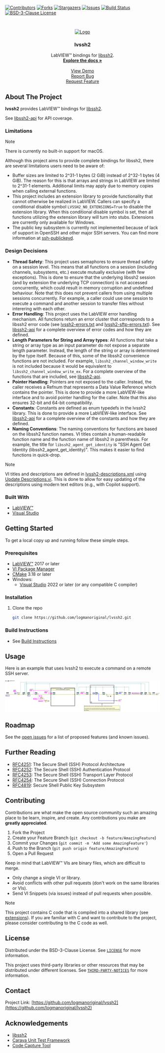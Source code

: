 <!-- Based on https://github.com/othneildrew/Best-README-Template -->
<!-- PROJECT SHIELDS -->
<!--
*** I'm using markdown "reference style" links for readability.
*** Reference links are enclosed in brackets [ ] instead of parentheses ( ).
*** See the bottom of this document for the declaration of the reference variables
*** for contributors-url, forks-url, etc. This is an optional, concise syntax you may use.
*** https://www.markdownguide.org/basic-syntax/#reference-style-links
-->
[![Contributors][contributors-shield]][contributors-url]
[![Forks][forks-shield]][forks-url]
[![Stargazers][stars-shield]][stars-url]
[![Issues][issues-shield]][issues-url]
[![Build Status][azure-build-status-shield]][azure-build-status-url]
[![BSD-3-Clause License][license-shield]][license-url]

<!-- PROJECT LOGO -->
<br>
<p align="center">
  <a href="https://github.com/logmanoriginal/lvssh2">
    <img src="images/logo.png" alt="Logo" width="80" height="80">
  </a>

  <h3 align="center">lvssh2</h3>

  <p align="center">
    LabVIEW&trade; bindings for <a href="https://github.com/libssh2/libssh2">libssh2</a>.
    <br>
    <a href="https://github.com/logmanoriginal/lvssh2"><strong>Explore the docs »</strong></a>
    <br>
    <br>
    <a href="https://github.com/logmanoriginal/lvssh2">View Demo</a>
    <br>
    <a href="https://github.com/logmanoriginal/lvssh2/issues">Report Bug</a>
    <br>
    <a href="https://github.com/logmanoriginal/lvssh2/issues">Request Feature</a>
  </p>
</p>

## About The Project

**lvssh2** provides LabVIEW&trade; bindings for [libssh2](https://github.com/libssh2/libssh2).

See [libssh2-api](docs/libssh2-api.md) for API coverage.

### Limitations

> [!NOTE]
> There is currently no built-in support for macOS.

Although this project aims to provide complete bindings for libssh2, there are several limitations users need to be aware of:

- Buffer sizes are limited to 2^31-1 bytes (2 GiB) instead of 2^32-1 bytes (4 GiB). The reason for this is that arrays and strings in LabVIEW are limited to 2^31-1 elements. Additional limits may apply due to memory copies when calling external functions.
- This project includes an extension library to provide functionality that cannot otherwise be realized in LabVIEW. Callers can specify a conditional disable symbol `LVSSH2_NO_EXTENSIONS=True` to disable the extension library. When this conditional disable symbol is set, then all functions utilizing the extension library will turn into stubs. Extensions are currently only available for Windows.
- The public key subsystem is currently not implemented because of lack of support in OpenSSH and other major SSH servers. You can find more information at [ssh-publickeyd](https://github.com/grawity/ssh-publickeyd).

### Design Decisions

- **Thread Safety**: This project uses semaphores to ensure thread safety on a session level. This means that all functions on a session (including channels, subsystems, etc.) execute mutually exclusive (with few exceptions). This is done to ensure that the underlying libssh2 session (and by extension the underlying TCP connection) is not accessed concurrently, which could result in memory corruption and undefined behaviour. Note that this does not prevent callers from using multiple sessions concurrently. For example, a caller could use one session to execute a command and another session to transfer files without interering with each other.
- **Error Handling**: This project uses the LabVIEW error handling mechanism. All functions return an error cluster that corresponds to a libssh2 error code (see [lvssh2-errors.txt](/lvssh2-errors.txt) and [lvssh2-sftp-errors.txt](/lvssh2-sftp-errors.txt)). See [libssh2-api](docs/libssh2-api.md) for a complete overview of error codes and how they are defined.
- **Length Parameters for String and Array types**: All functions that take a string or array type as an input parameter do not expose a separate length parameter. Instead, the length of the string or array is determined by the type itself. Because of this, some of the libssh2 convenience functions are not included. For example, `libssh2_channel_window_write` is not included because it would be equivalent to `libssh2_channel_window_write_ex`. For a complete overview of the functions that are included, see [libssh2-api](docs/libssh2-api.md).
- **Pointer Handling**: Pointers are not exposed to the caller. Instead, the caller receives a Refnum that represents a Data Value Reference which contains the pointer. This is done to provide a more LabVIEW-like interface and to avoid pointer handling for the caller. Note that this also ensures 32-bit and 64-bit compatibility.
- **Constants**: Constants are defined as enum typedefs in the lvssh2 library. This is done to provide a more LabVIEW-like interface. See [libssh2-api](docs/libssh2-api.md) for a complete overview of the constants and how they are defined.
- **Naming Conventions**: The naming conventions for functions are based on the libssh2 function names. VI titles contain a human-readable function name and the function name of libssh2 in parenthesis. For example, the title for `libssh2_agent_get_identity` is "SSH Agent Get Identity (libssh2_agent_get_identity)". This makes it easier to find functions in quick-drop.

> [!NOTE]
> VI titles and descriptions are defined in [lvssh2-descriptions.xml](/lvssh2-descriptions.xml) using [Update Descriptions.vi](/Update%20Descriptions.vi). This is done to allow for easy updating of the descriptions using modern text editors (e.g., with Copilot support).

### Built With

* [LabVIEW&trade;](https://www.ni.com/labview)
* [Visual Studio](https://visualstudio.microsoft.com)

## Getting Started

To get a local copy up and running follow these simple steps.

### Prerequisites

* [LabVIEW&trade;](https://ni.com/labview) 2017 or later
* [VI Package Manager](https://vipm.io/download/)
* [CMake](https://cmake.org/download/) 3.18 or later
* Windows:
  * [Visual Studio](https://visualstudio.microsoft.com/download/) 2022 or later (or any compatible C compiler)

### Installation

1. Clone the repo

   ```sh
   git clone https://github.com/logmanoriginal/lvssh2.git
   ```

### Build Instructions

* See [Build Instructions](docs/cmake-build-instructions.md)

## Usage

Here is an example that uses lvssh2 to execute a command on a remote SSH server.

![Example](images/example.png)

## Roadmap

See the [open issues](https://github.com/logmanoriginal/labview-composition/issues) for a list of proposed features (and known issues).

## Further Reading

- [RFC4251](https://www.rfc-editor.org/rfc/rfc4251): The Secure Shell (SSH) Protocol Architecture
- [RFC4252](https://www.rfc-editor.org/rfc/rfc4252): The Secure Shell (SSH) Authentication Protocol
- [RFC4253](https://www.rfc-editor.org/rfc/rfc4253): The Secure Shell (SSH) Transport Layer Protocol
- [RFC4254](https://www.rfc-editor.org/rfc/rfc4254): The Secure Shell (SSH) Connection Protocol
- [RFC4819](https://www.rfc-editor.org/rfc/rfc4819): Secure Shell Public Key Subsystem

## Contributing

Contributions are what make the open source community such an amazing place to be learn, inspire, and create. Any contributions you make are **greatly appreciated**.

1. Fork the Project
2. Create your Feature Branch (`git checkout -b feature/AmazingFeature`)
3. Commit your Changes (`git commit -m 'Add some AmazingFeature'`)
4. Push to the Branch (`git push origin feature/AmazingFeature`)
5. Open a Pull Request

Keep in mind that LabVIEW&trade; VIs are binary files, which are difficult to merge.
- Only change a single VI or library.
- Avoid conflicts with other pull requests (don't work on the same libraries or VIs).
- Send VI Snippets (via issues) instead of pull requests when possible.

> [!NOTE]
> This project contains C code that is compiled into a shared library (see [extensions](/extensions/)). If you are familiar with C and want to contribute to the project, please consider contributing to the C code as well.

## License

Distributed under the BSD-3-Clause License. See [`LICENSE`](LICENSE.txt) for more information.

This project uses third-party libraries or other resources that may be distributed under different licenses. See [`THIRD-PARTY-NOTICES`](THIRD-PARTY-NOTICES.txt) for more information.

## Contact

Project Link: [https://github.com/logmanoriginal/lvssh2](https://github.com/logmanoriginal/lvssh2)

## Acknowledgements

* [libssh2](https://github.com/libssh2/libssh2)
* [Caraya Unit Test Framework](https://github.com/JKISoftware/Caraya)
* [Code Capture Tool](https://lavag.org/files/file/63-code-capture-tool)

<!-- MARKDOWN LINKS & IMAGES -->
<!-- https://www.markdownguide.org/basic-syntax/#reference-style-links -->
[contributors-shield]: https://img.shields.io/github/contributors/logmanoriginal/lvssh2.svg?style=for-the-badge
[contributors-url]: https://github.com/logmanoriginal/lvssh2/graphs/contributors
[forks-shield]: https://img.shields.io/github/forks/logmanoriginal/lvssh2.svg?style=for-the-badge
[forks-url]: https://github.com/logmanoriginal/lvssh2/network/members
[stars-shield]: https://img.shields.io/github/stars/logmanoriginal/lvssh2.svg?style=for-the-badge
[stars-url]: https://github.com/logmanoriginal/lvssh2/stargazers
[issues-shield]: https://img.shields.io/github/issues/logmanoriginal/lvssh2.svg?style=for-the-badge
[issues-url]: https://github.com/logmanoriginal/lvssh2/issues
[license-shield]: https://img.shields.io/github/license/logmanoriginal/lvssh2.svg?style=for-the-badge
[license-url]: https://github.com/logmanoriginal/lvssh2/blob/master/LICENSE.txt
[azure-build-status-url]: https://dev.azure.com/neuperger/Public/_build/latest?definitionId=21&branchName=main
[azure-build-status-shield]: https://img.shields.io/azure-devops/build/neuperger/public/21/main?style=for-the-badge&logo=azure-pipelines&label=Azure%20Pipelines
